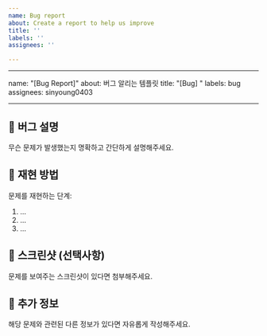 ```yaml
---
name: Bug report
about: Create a report to help us improve
title: ''
labels: ''
assignees: ''

---
```


---

name: "[Bug Report]"
about: 버그 알리는 템플릿
title: "[Bug] "
labels: bug
assignees: sinyoung0403

---

<!---
name: 🐞 버그 리포트
about: 발생한 버그를 제보해주세요!
title: "[BUG] "
labels: bug
assignees: ''

--->

## 🐞 버그 설명
무슨 문제가 발생했는지 명확하고 간단하게 설명해주세요.

## 🔁 재현 방법
문제를 재현하는 단계:
1. ...
2. ...
3. ...

## 📸 스크린샷 (선택사항)
문제를 보여주는 스크린샷이 있다면 첨부해주세요.


## 📎 추가 정보
해당 문제와 관련된 다른 정보가 있다면 자유롭게 작성해주세요.
